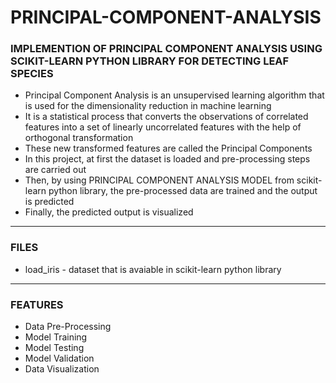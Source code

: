 # PRINCIPAL-COMPONENT-ANALYSIS

### IMPLEMENTION OF PRINCIPAL COMPONENT ANALYSIS USING SCIKIT-LEARN PYTHON LIBRARY FOR DETECTING LEAF SPECIES

- Principal Component Analysis is an unsupervised learning algorithm that is used for the dimensionality reduction in machine learning
- It is a statistical process that converts the observations of correlated features into a set of linearly uncorrelated features with the help of orthogonal transformation
- These new transformed features are called the Principal Components
- In this project, at first the dataset is loaded and pre-processing steps are carried out
- Then, by using PRINCIPAL COMPONENT ANALYSIS MODEL from scikit-learn python library, the pre-processed data are trained and the output is predicted
- Finally, the predicted output is visualized

-----

### FILES

- load_iris - dataset that is avaiable in scikit-learn python library

-----

### FEATURES

- Data Pre-Processing
- Model Training
- Model Testing
- Model Validation
- Data Visualization

